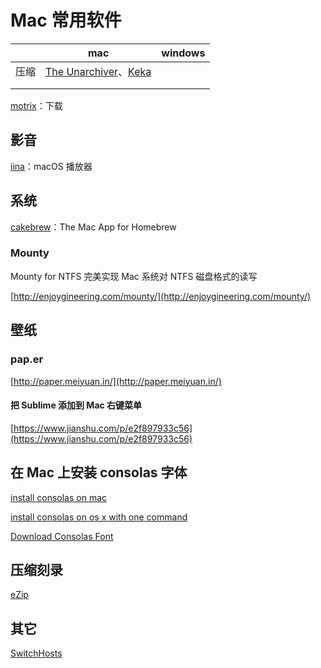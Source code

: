 # Mac 常用软件



|      | mac                                                          | windows |
| ---- | ------------------------------------------------------------ | ------- |
| 压缩 | [The Unarchiver](https://theunarchiver.com/)、[Keka](https://www.keka.io/zh-cn/) |         |
|      |                                                              |         |
|      |                                                              |         |

[motrix](https://motrix.app/)：下载

## 影音

[iina](https://iina.io/)：macOS 播放器

## 系统

[cakebrew](https://www.cakebrew.com/)：The Mac App for Homebrew

### Mounty

Mounty for NTFS 完美实现 Mac 系统对 NTFS 磁盘格式的读写

[http://enjoygineering.com/mounty/](http://enjoygineering.com/mounty/)

## 壁纸

### pap.er

[http://paper.meiyuan.in/](http://paper.meiyuan.in/)

#### 把 Sublime 添加到 Mac 右键菜单

[https://www.jianshu.com/p/e2f897933c56](https://www.jianshu.com/p/e2f897933c56)

## 在 Mac 上安装 consolas 字体

[install consolas on mac](https://gist.github.com/avalonalex/8125197)

[install consolas on os x with one command](https://gist.github.com/zebMcCorkle/fa4508e27f457d7b796ffd474be35d62)

[Download Consolas Font](http://www.fontpalace.com/font-download/Consolas/)

## 压缩刻录

[eZip](http://ezip.awehunt.com/)

## 其它

[SwitchHosts](https://github.com/oldj/SwitchHosts)
